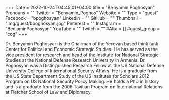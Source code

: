 +++
Date = 2022-10-24T04:45:01+04:00
title = "Benyamin Poghosyan"
Pronouns = ""
Twitter = "Benyamin_Poghos"
Website = ""
Type = "guest"
Facebook = "bpoghosyan"
Linkedin = ""
GitHub = ""
Thumbnail = "img/guest/bpoghosyan.jpg"
Pinterest = ""
Instagram = "BeniaminPoghosyan"
YouTube = ""
Twitch = ""
#Aka = []
#guest_group = "cog"
+++

Dr. Benyamin Poghosyan is the Chairman of the Yerevan based think tank Center for Political and Economic Strategic Studies. He has served as the vice president for research and head of the Institute for National Strategic Studies at the National Defense Research University in Armenia. Dr. Poghosyan was a Distinguished Research Fellow at the US National Defense University College of International Security Affairs. He is a graduate from the US State Department Study of the US Institutes for Scholars 2012 Program on US National Security Policy Making. He holds a PhD in history and is a graduate from the 2006 Tavitian Program on International Relations at Fletcher School of Law and Diplomacy.

